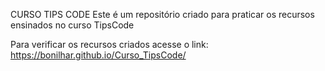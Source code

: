 CURSO TIPS CODE
Este é um repositório criado para praticar os recursos ensinados no curso TipsCode


Para verificar os recursos criados acesse o link:
https://bonilhar.github.io/Curso_TipsCode/
